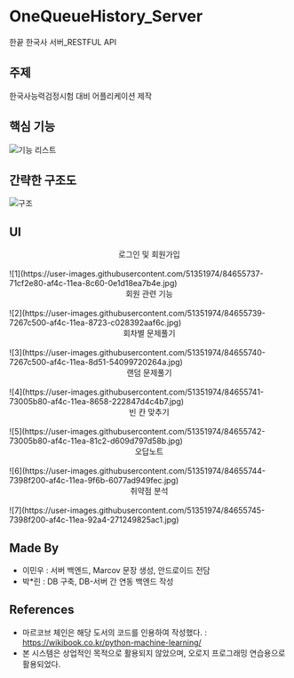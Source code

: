 # OneQueueHistory_Server
한끝 한국사 서버_RESTFUL API

## 주제
한국사능력검정시험 대비 어플리케이션 제작

## 핵심 기능
![기능 리스트](https://user-images.githubusercontent.com/51351974/84655729-6e3ba780-af4c-11ea-893a-bc9769dafac4.jpg)


## 간략한 구조도
![구조](https://user-images.githubusercontent.com/51351974/84655841-a6db8100-af4c-11ea-856e-35e7664259e1.png)

## UI
<center>로그인 및 회원가입</center><br>
![1](https://user-images.githubusercontent.com/51351974/84655737-71cf2e80-af4c-11ea-8c60-0e1d18ea7b4e.jpg)<br>
<center>회원 관련 기능</center><br>
![2](https://user-images.githubusercontent.com/51351974/84655739-7267c500-af4c-11ea-8723-c028392aaf6c.jpg)<br>
<center>회차별 문제풀기</center><br>
![3](https://user-images.githubusercontent.com/51351974/84655740-7267c500-af4c-11ea-8d51-54099720264a.jpg)<br>
<center>랜덤 문제풀기</center><br>
![4](https://user-images.githubusercontent.com/51351974/84655741-73005b80-af4c-11ea-8658-222847d4c4b7.jpg)<br>
<center>빈 칸 맞추기</center><br>
![5](https://user-images.githubusercontent.com/51351974/84655742-73005b80-af4c-11ea-81c2-d609d797d58b.jpg)<br>
<center>오답노트</center><br>
![6](https://user-images.githubusercontent.com/51351974/84655744-7398f200-af4c-11ea-9f6b-6077ad949fec.jpg)<br>
<center>취약점 분석</center><br>
![7](https://user-images.githubusercontent.com/51351974/84655745-7398f200-af4c-11ea-92a4-271249825ac1.jpg)<br>

## Made By
* 이민우 : 서버 백엔드, Marcov 문장 생성, 안드로이드 전담
* 박*린 : DB 구축, DB-서버 간 연동 백엔드 작성

## References
* 마르코브 체인은 해당 도서의 코드를 인용하여 작성했다. : https://wikibook.co.kr/python-machine-learning/
* 본 시스템은 상업적인 목적으로 활용되지 않았으며, 오로지 프로그래밍 연습용으로 활용되었다.
